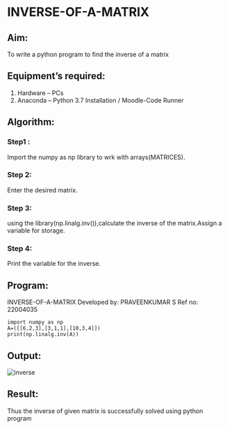 # INVERSE-OF-A-MATRIX
## Aim:
To write a python program to find the inverse of a matrix
## Equipment’s required:
1. 	Hardware – PCs
2. 	Anaconda – Python 3.7 Installation / Moodle-Code Runner
## Algorithm:
### Step1 : 
Import the numpy as np library to wrk with arrays(MATRICES).
### Step 2: 
Enter the desired matrix.
### Step 3: 
using the library(np.linalg.inv()),calculate the inverse of the matrix.Assign a variable for storage.
### Step 4: 
Print the variable for the inverse.
## Program:
INVERSE-OF-A-MATRIX
Developed by: PRAVEENKUMAR S
Ref no: 22004035
```
import numpy as np
A=([[6,2,3],[3,1,1],[10,3,4]])
print(np.linalg.inv(A))
```
## Output:
![inverse](https://user-images.githubusercontent.com/119559827/214844325-ca4409d2-1e20-44b3-bf84-d40b2e68c26b.png)

## Result:
Thus the inverse of given matrix is successfully solved using python program

